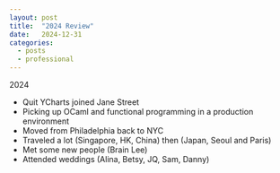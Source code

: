 ```yaml
---
layout: post
title:  "2024 Review"
date:   2024-12-31
categories: 
  - posts
  - professional
---
```


2024

- Quit YCharts joined Jane Street
- Picking up OCaml and functional programming in a production environment 
- Moved from Philadelphia back to NYC
- Traveled a lot (Singapore, HK, China) then (Japan, Seoul and Paris)
- Met some new people (Brain Lee)
- Attended weddings (Alina, Betsy, JQ, Sam, Danny)



